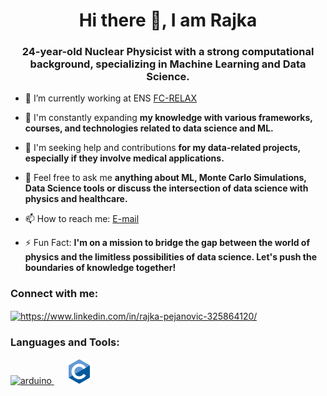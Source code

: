 <h1 align="center">Hi there 👋, I am Rajka</h1>
<h3 align="center">24-year-old Nuclear Physicist with a strong computational background, specializing in Machine Learning and Data Science.</h3>

- 🔭 I’m currently working at ENS [FC-RELAX](https://fcrelax.cerm.unifi.it/)

- 🌱 I'm constantly expanding **my knowledge with various frameworks, courses, and technologies related to data science and ML.**

- 🤝 I'm seeking help and contributions **for my data-related projects, especially if they involve medical applications.**

- 💬 Feel free to ask me **anything about ML, Monte Carlo Simulations, Data Science tools or discuss the intersection of data science with physics and healthcare.**

- 📫 How to reach me: <a href="mailto:p.r.rajka@gmail.com">E-mail</a>

- ⚡ Fun Fact: **I'm on a mission to bridge the gap between the world of physics and the limitless possibilities of data science. Let's push the boundaries of knowledge together!**

<h3 align="left">Connect with me:</h3>
<p align="left">
<a href="https://linkedin.com/in/https://www.linkedin.com/in/rajka-pejanovic-325864120/" target="blank"><img align="center" src="https://raw.githubusercontent.com/rahuldkjain/github-profile-readme-generator/master/src/images/icons/Social/linked-in-alt.svg" alt="https://www.linkedin.com/in/rajka-pejanovic-325864120/" height="30" width="40" /></a>
</p>

<h3 align="left">Languages and Tools:</h3>
<p align="left">
<!-- Add more spacing here -->
<span style="margin-right: 20px;">
    <a href="https://www.arduino.cc/" target="_blank" rel="noreferrer"> <img src="https://cdn.worldvectorlogo.com/logos/arduino-1.svg" alt="arduino" width="40" height="40"/> </a>
</span>

<span style="margin-right: 20px;">
    <a href="https://www.cprogramming.com/" target="_blank" rel="noreferrer"> <img src="https://raw.githubusercontent.com/devicons/devicon/master/icons/c/c-original.svg" alt="c" width="40" height="40"/> </a>
</span>

<!-- Add more spacing here -->

<!-- Add more icons with spacing as needed -->
</p>

